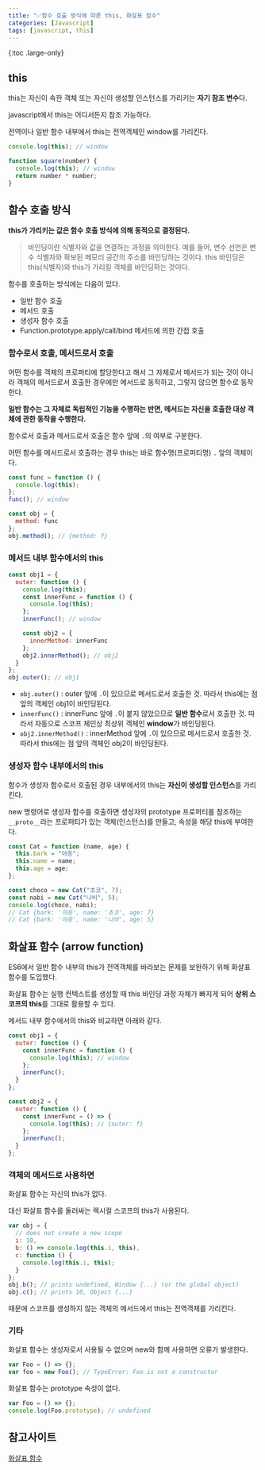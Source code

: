 ```yaml
---
title: "✅함수 호출 방식에 따른 this, 화살표 함수"
categories: [Javascript]
tags: [javascript, this]
---
```


{:toc .large-only}

## this

this는 자신이 속한 객체 또는 자신이 생성할 인스턴스를 가리키는 **자기 참조 변수**다.

javascript에서 this는 어디서든지 참조 가능하다.

전역이나 일반 함수 내부에서 this는 전역객체인 window를 가리킨다.

```js
console.log(this); // window

function square(number) {
  console.log(this); // window
  return number * number;
}
```

## 함수 호출 방식

**this가 가리키는 값은 함수 호출 방식에 의해 동적으로 결정된다.**

> 바인딩이란 식별자와 값을 연결하는 과정을 의미한다. 예를 들어, 변수 선언은 변수 식별자와 확보된 메모리 공간의 주소를 바인딩하는 것이다. this 바인딩은 this(식별자)와 this가 가리킬 객체를 바인딩하는 것이다.

함수를 호출하는 방식에는 다음이 있다.

- 일반 함수 호출
- 메서드 호출
- 생성자 함수 호출
- Function.prototype.apply/call/bind 메서드에 의한 간접 호출

### 함수로서 호출, 메서드로서 호출

어떤 함수를 객체의 프로퍼티에 할당한다고 해서 그 자체로서 메서드가 되는 것이 아니라 객체의 메서드로서 호출한 경우에만 메서드로 동작하고, 그렇지 않으면 함수로 동작한다.

**일반 함수는 그 자체로 독립적인 기능을 수행하는 반면, 메서드는 자신을 호출한 대상 객체에 관한 동작을 수행한다.**

함수로서 호출과 메서드로서 호출은 함수 앞에 `.`의 여부로 구분한다.

어떤 함수를 메서드로서 호출하는 경우 this는 바로 함수명(프로퍼티명) `.` 앞의 객체이다.

```js
const func = function () {
  console.log(this);
};
func(); // window

const obj = {
  method: func
};
obj.method(); // {method: f}
```

### 메서드 내부 함수에서의 this

```js
const obj1 = {
  outer: function () {
    console.log(this);
    const innerFunc = function () {
      console.log(this);
    };
    innerFunc(); // window

    const obj2 = {
      innerMethod: innerFunc
    };
    obj2.innerMethod(); // obj2
  }
};
obj.outer(); // obj1
```

- `obj.outer()` : outer 앞에 `.`이 있으므로 메서드로서 호출한 것. 따라서 this에는 점 앞의 객체인 obj1이 바인딩된다.
- `innerFunc()` : innerFunc 앞에 `.`이 붙지 않았으므로 **일반 함수**로서 호출한 것. 따라서 자동으로 스코프 체인상 최상위 객체인 **window**가 바인딩된다.
- `obj2.innerMethod()` : innerMethod 앞에 `.`이 있으므로 메서드로서 호출한 것. 따라서 this에는 점 앞의 객체인 obj2이 바인딩된다.

### 생성자 함수 내부에서의 this

함수가 생성자 함수로서 호출된 경우 내부에서의 this는 **자신이 생성할 인스턴스**를 가리킨다.

new 명령어로 생성자 함수를 호출하면 생성자의 prototype 프로퍼티를 참조하는 `__proto__`라는 프로퍼티가 있는 객체(인스턴스)를 만들고, 속성을 해당 this에 부여한다.

```js
const Cat = function (name, age) {
  this.bark = "야옹";
  this.name = name;
  this.age = age;
};

const choco = new Cat("초코", 7);
const nabi = new Cat("나비", 5);
console.log(choco, nabi);
// Cat {bark: '야옹', name: '초코', age: 7}
// Cat {bark: '야옹', name: '나비', age: 5}
```

## 화살표 함수 (arrow function)

ES6에서 일반 함수 내부의 this가 전역객체를 바라보는 문제를 보완하기 위해 화살표 함수를 도입했다.

화살표 함수는 실행 컨텍스트를 생성할 때 this 바인딩 과정 자체가 빠지게 되어 **상위 스코프의 this**를 그대로 활용할 수 있다.

메서드 내부 함수에서의 this와 비교하면 아래와 같다.

```js
const obj1 = {
  outer: function () {
    const innerFunc = function () {
      console.log(this); // window
    };
    innerFunc();
  }
};

const obj2 = {
  outer: function () {
    const innerFunc = () => {
      console.log(this); // {outer: f}
    };
    innerFunc();
  }
};
```

### 객체의 메서드로 사용하면

화살표 함수는 자신의 this가 없다.

대신 화살표 함수를 둘러싸는 렉시컬 스코프의 this가 사용된다.

```js
var obj = {
  // does not create a new scope
  i: 10,
  b: () => console.log(this.i, this),
  c: function () {
    console.log(this.i, this);
  }
};
obj.b(); // prints undefined, Window {...} (or the global object)
obj.c(); // prints 10, Object {...}
```

때문에 스코프를 생성하지 않는 객체의 메서드에서 this는 전역객체를 가리킨다.

### 기타

화살표 함수는 생성자로서 사용될 수 없으며 new와 함께 사용하면 오류가 발생한다.

```js
var Foo = () => {};
var foo = new Foo(); // TypeError: Foo is not a constructor
```

화살표 함수는 prototype 속성이 없다.

```js
var Foo = () => {};
console.log(Foo.prototype); // undefined
```

## 참고사이트

[화살표 함수](https://developer.mozilla.org/ko/docs/Web/JavaScript/Reference/Functions/Arrow_functions)
